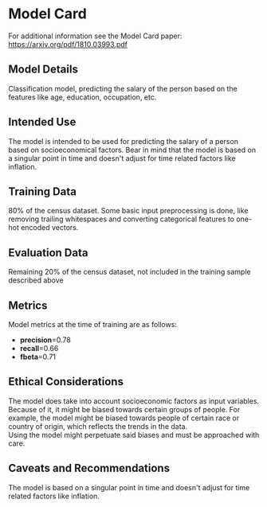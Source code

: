 # Model Card

For additional information see the Model Card paper: https://arxiv.org/pdf/1810.03993.pdf

## Model Details

Classification model, predicting the salary of the person based on the features like age, education, occupation, etc.

## Intended Use

The model is intended to be used for predicting the salary of a person based on socioeconomical factors. Bear in mind
that the model is based on a singular point in time and doesn't adjust for time related factors like inflation.

## Training Data

80% of the census dataset. Some basic input preprocessing is done, like removing trailing whitespaces and converting 
categorical features to one-hot encoded vectors.

## Evaluation Data

Remaining 20% of the census dataset, not included in the training sample described above

## Metrics
Model metrics at the time of training are as follows:
 * **precision**=0.78
 * **recall**=0.66
 * **fbeta**=0.71

## Ethical Considerations

The model does take into account socioeconomic factors as input variables. Because of it, it might be
biased towards certain groups of people. For example, the model might be biased towards people of certain race
or country of origin, which reflects the trends in the data.  
Using the model might perpetuate said biases and must be approached with care.

## Caveats and Recommendations

The model is based on a singular point in time and doesn't adjust for time related factors like inflation.
